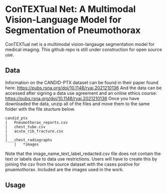 # ConTEXTual Net: A Multimodal Vision-Language Model for Segmentation of Pneumothorax
ConTEXTual net is a multimodal vision-langauge segmentation model for medical imaging. This github repo is still under construction for open source use. 
## Data
Information on the CANDID-PTX dataset can be found in their paper found here: https://pubs.rsna.org/doi/10.1148/ryai.2021210136
And the data can be accessed after signing a data use agreement and an online ethics course: https://pubs.rsna.org/doi/10.1148/ryai.2021210136
Once you have downloaded the data, unzip all of the files and move them to the same folder with the file stucture below.
```
candid_ptx
|   Pneumothorax_reports.csv
|   chest_tube.csv
|   acute_rib_fracture.csv
|
|___chest_radiographs
    |   *images

```
Note that the image_name_text_label_redacted.csv file does not contain the text or labels due to data use restrictions. Users will have to create this by joining the csv from the source dataset with the cases postive for pnuemothorax. Included are the images used in the work. 
## Usage

